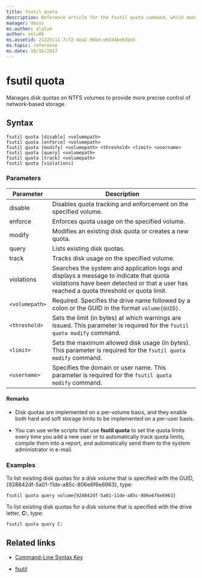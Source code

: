 ```yaml
---
title: fsutil quota
description: Reference article for the fsutil quota command, which manages disk quotas on NTFS volumes to provide more precise control of network-based storage.
manager: dmoss
ms.author: alalve
author: xelu86
ms.assetid: 21225c11-7c72-4ea2-96bd-e63d4beb3be5
ms.topic: reference
ms.date: 10/16/2017
---
```


# fsutil quota



Manages disk quotas on NTFS volumes to provide more precise control of network-based storage.

## Syntax

```
fsutil quota [disable] <volumepath>
fsutil quota [enforce] <volumepath>
fsutil quota [modify] <volumepath> <threshold> <limit> <username>
fsutil quota [query] <volumepath>
fsutil quota [track] <volumepath>
fsutil quota [violations]
```

### Parameters

| Parameter | Description |
| --------- | ----------- |
| disable | Disables quota tracking and enforcement on the specified volume. |
| enforce | Enforces quota usage on the specified volume. |
| modify | Modifies an existing disk quota or creates a new quota. |
| query | Lists existing disk quotas. |
| track | Tracks disk usage on the specified volume. |
| violations | Searches the system and application logs and displays a message to indicate that quota violations have been detected or that a user has reached a quota threshold or quota limit. |
| `<volumepath>` | Required. Specifies the drive name followed by a colon or the GUID in the format `volume{GUID}`. |
| `<threshold>`  | Sets the limit (in bytes) at which warnings are issued. This parameter is required for the `fsutil quota modify` command. |
| `<limit>` | Sets the maximum allowed disk usage (in bytes). This parameter is required for the `fsutil quota modify` command. |
| `<username>` | Specifies the domain or user name. This parameter is required for the `fsutil quota modify` command. |

#### Remarks

- Disk quotas are implemented on a per-volume basis, and they enable both hard and soft storage limits to be implemented on a per-user basis.

- You can use write scripts that use **fsutil quota** to set the quota limits every time you add a new user or to automatically track quota limits, compile them into a report, and automatically send them to the system administrator in e-mail.

### Examples

To list existing disk quotas for a disk volume that is specified with the GUID, {928842df-5a01-11de-a85c-806e6f6e6963}, type:

```
fsutil quota query volume{928842df-5a01-11de-a85c-806e6f6e6963}
```

To list existing disk quotas for a disk volume that is specified with the drive letter, **C:**, type:

```
fsutil quota query C:
```

## Related links

- [Command-Line Syntax Key](command-line-syntax-key.md)

- [fsutil](fsutil.md)
